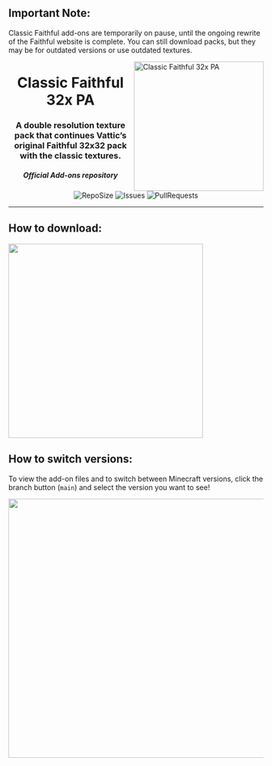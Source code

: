 ## Important Note:

Classic Faithful add-ons are temporarily on pause, until the ongoing rewrite of the Faithful website is complete. You can still download packs, but they may be for outdated versions or use outdated textures.

<img src="https://github.com/Faithful-Resource-Pack/Branding/blob/main/logos/transparent/512/cf32pa_logo.png?raw=true" alt="Classic Faithful 32x PA" align="right" height="256px">
<div align="center">
  <h1>Classic Faithful 32x PA</h1>
  <h3>A double resolution texture pack that continues Vattic’s original Faithful 32x32 pack with the classic textures.</h3>
  <h5><i>Official Add-ons repository</i></h5>

![RepoSize](https://img.shields.io/github/repo-size/ClassicFaithful/32x-Programmer-Art-Add-ons)
![Issues](https://img.shields.io/github/issues/ClassicFaithful/32x-Programmer-Art-Add-ons)
![PullRequests](https://img.shields.io/github/issues-pr/ClassicFaithful/32x-Programmer-Art-Add-ons)
</div>

---

## How to download:
<img src="https://user-images.githubusercontent.com/75297863/163903656-b32b9686-c147-469b-bb3f-808ab6d6bc36.png" align="center" height="384px">

## How to switch versions:
To view the add-on files and to switch between Minecraft versions, click the branch button (`main`) and select the version you want to see! 

<img src="https://user-images.githubusercontent.com/75297863/163904169-6ab97237-946c-4cf2-be60-3909a464d308.png" align="center" height="512px">
